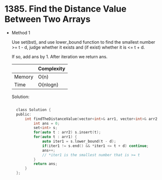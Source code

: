 # 1385. Find the Distance Value Between Two Arrays

- Method 1

  Use set(bst), and use lower_bound function to find the smallest number >= t - d, judge whether it exists and (if exist) whether it is <= t + d.

  If so, add ans by 1. After iteration we return ans.

  |        | Complexity |
  | ------ | ---------- |
  | Memory | O(n)       |
  | Time   | O(nlogn)   |

  Solution:

  ```h

    class Solution {
    public:
        int findTheDistanceValue(vector<int>& arr1, vector<int>& arr2, int d) {
            int ans = 0;
            set<int> s;
            for(auto t : arr2) s.insert(t);
            for(auto t : arr1) {
                auto iter1 = s.lower_bound(t - d);
                if(iter1 != s.end() && *iter1 <= t + d) continue;
                ans++;
                // *iter1 is the smallest number that is >= t
            }
            return ans;
        }
    };

  ```

<!-- - Method 2

    This is another method.

    | |   Complexity  |
    | ----------- | ----------- |
    |  Memory     | O(n) |
    |      Time       |  O(n) |


    Solution:

    ``` h



    ```

- Additional Knowledge:

    Here are some additional knowledge.



<br> -->
